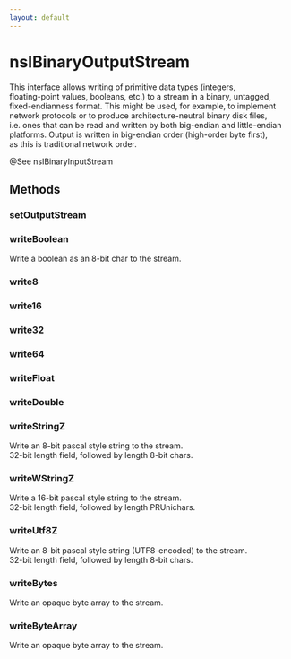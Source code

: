 ```yaml
---
layout: default
---
```


# nsIBinaryOutputStream #
  
This interface allows writing of primitive data types (integers,  
floating-point values, booleans, etc.) to a stream in a binary, untagged,  
fixed-endianness format.  This might be used, for example, to implement  
network protocols or to produce architecture-neutral binary disk files,  
i.e. ones that can be read and written by both big-endian and little-endian  
platforms.  Output is written in big-endian order (high-order byte first),  
as this is traditional network order.  
  
@See nsIBinaryInputStream  
  

## Methods ##

### setOutputStream ###

### writeBoolean ###
  
Write a boolean as an 8-bit char to the stream.  
  

### write8 ###

### write16 ###

### write32 ###

### write64 ###

### writeFloat ###

### writeDouble ###

### writeStringZ ###
  
Write an 8-bit pascal style string to the stream.  
32-bit length field, followed by length 8-bit chars.  
  

### writeWStringZ ###
  
Write a 16-bit pascal style string to the stream.  
32-bit length field, followed by length PRUnichars.  
  

### writeUtf8Z ###
  
Write an 8-bit pascal style string (UTF8-encoded) to the stream.  
32-bit length field, followed by length 8-bit chars.  
  

### writeBytes ###
  
Write an opaque byte array to the stream.  
  

### writeByteArray ###
  
Write an opaque byte array to the stream.  
  
